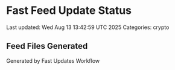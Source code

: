 # Fast Feed Update Status
Last updated: Wed Aug 13 13:42:59 UTC 2025
Categories: crypto

## Feed Files Generated

Generated by Fast Updates Workflow
